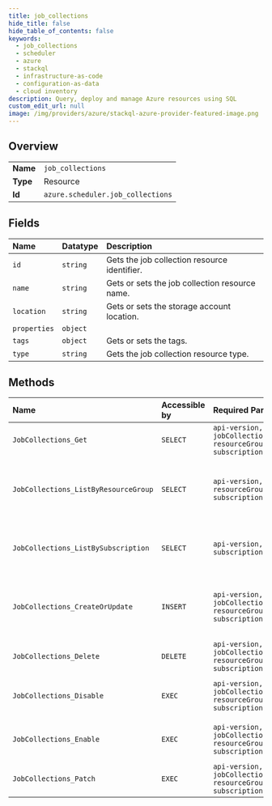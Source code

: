 ```yaml
---
title: job_collections
hide_title: false
hide_table_of_contents: false
keywords:
  - job_collections
  - scheduler
  - azure    
  - stackql
  - infrastructure-as-code
  - configuration-as-data
  - cloud inventory
description: Query, deploy and manage Azure resources using SQL
custom_edit_url: null
image: /img/providers/azure/stackql-azure-provider-featured-image.png
---
```

  
    

## Overview
<table><tbody>
<tr><td><b>Name</b></td><td><code>job_collections</code></td></tr>
<tr><td><b>Type</b></td><td>Resource</td></tr>
<tr><td><b>Id</b></td><td><code>azure.scheduler.job_collections</code></td></tr>
</tbody></table>

## Fields
| Name | Datatype | Description |
|:-----|:---------|:------------|
| `id` | `string` | Gets the job collection resource identifier. |
| `name` | `string` | Gets or sets the job collection resource name. |
| `location` | `string` | Gets or sets the storage account location. |
| `properties` | `object` |  |
| `tags` | `object` | Gets or sets the tags. |
| `type` | `string` | Gets the job collection resource type. |
## Methods
| Name | Accessible by | Required Params | Description |
|:-----|:--------------|:----------------|:------------|
| `JobCollections_Get` | `SELECT` | `api-version, jobCollectionName, resourceGroupName, subscriptionId` | Gets a job collection. |
| `JobCollections_ListByResourceGroup` | `SELECT` | `api-version, resourceGroupName, subscriptionId` | Gets all job collections under specified resource group. |
| `JobCollections_ListBySubscription` | `SELECT` | `api-version, subscriptionId` | Gets all job collections under specified subscription. |
| `JobCollections_CreateOrUpdate` | `INSERT` | `api-version, jobCollectionName, resourceGroupName, subscriptionId` | Provisions a new job collection or updates an existing job collection. |
| `JobCollections_Delete` | `DELETE` | `api-version, jobCollectionName, resourceGroupName, subscriptionId` | Deletes a job collection. |
| `JobCollections_Disable` | `EXEC` | `api-version, jobCollectionName, resourceGroupName, subscriptionId` | Disables all of the jobs in the job collection. |
| `JobCollections_Enable` | `EXEC` | `api-version, jobCollectionName, resourceGroupName, subscriptionId` | Enables all of the jobs in the job collection. |
| `JobCollections_Patch` | `EXEC` | `api-version, jobCollectionName, resourceGroupName, subscriptionId` | Patches an existing job collection. |
